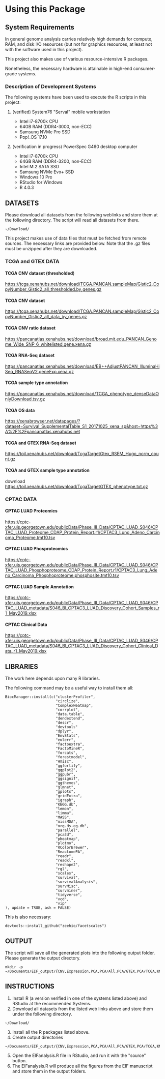 # Using this Package

## System Requirements
In general genome analysis carries relatively high demands for
compute, RAM, and disk I/O resources (but not for graphics resources, at
least not with the software used in this project).

This project also makes use of various resource-intensive R packages.

Nonetheless, the necessary hardware is attainable in high-end
consumer-grade systems.

### Description of Development Systems
The following systems have been used to execute the R scripts
in this project:

1. (verified) System76 "Serval" mobile workstation
    * Intel i7-8700k CPU
    * 64GB RAM (DDR4-3000, non-ECC)
    * Samsung NVMe Pro SSD
    * Pop!_OS 17.10

2. (verification in progress) PowerSpec G460 desktop computer
    * Intel i7-8700k CPU
    * 64GB RAM (DDR4-3200, non-ECC)
    * Intel M.2 SATA SSD
    * Samsung NVMe Evo+ SSD
    * Windows 10 Pro
    * RStudio for Windows
    * R 4.0.3


## DATASETS
Please download all datasets from the following weblinks and store them at the following directory. The script will read all datasets from there.
```
~/Download/
```
This project makes use of data files that must be fetched from remote sources.  The necessary links are provided below.  Note that the .gz files must be unzipped after they are downloaded.

### TCGA and GTEX DATA
#### TCGA CNV dataset (thresholded)
https://tcga.xenahubs.net/download/TCGA.PANCAN.sampleMap/Gistic2_CopyNumber_Gistic2_all_thresholded.by_genes.gz
#### TCGA CNV dataset
https://tcga.xenahubs.net/download/TCGA.PANCAN.sampleMap/Gistic2_CopyNumber_Gistic2_all_data_by_genes.gz
#### TCGA CNV ratio dataset
https://pancanatlas.xenahubs.net/download/broad.mit.edu_PANCAN_Genome_Wide_SNP_6_whitelisted.gene.xena.gz
#### TCGA RNA-Seq dataset
https://pancanatlas.xenahubs.net/download/EB++AdjustPANCAN_IlluminaHiSeq_RNASeqV2.geneExp.xena.gz
#### TCGA sample type annotation
https://pancanatlas.xenahubs.net/download/TCGA_phenotype_denseDataOnlyDownload.tsv.gz
#### TCGA OS data ##
https://xenabrowser.net/datapages/?dataset=Survival_SupplementalTable_S1_20171025_xena_sp&host=https%3A%2F%2Fpancanatlas.xenahubs.net
#### TCGA and GTEX RNA-Seq dataset
https://toil.xenahubs.net/download/TcgaTargetGtex_RSEM_Hugo_norm_count.gz
#### TCGA and GTEX sample type annotation
download https://toil.xenahubs.net/download/TcgaTargetGTEX_phenotype.txt.gz

### CPTAC DATA
#### CPTAC LUAD Proteomics
https://cptc-xfer.uis.georgetown.edu/publicData/Phase_III_Data/CPTAC_LUAD_S046/CPTAC_LUAD_Proteome_CDAP_Protein_Report.r1/CPTAC3_Lung_Adeno_Carcinoma_Proteome.tmt10.tsv
#### CPTAC LUAD Phosproteomics
https://cptc-xfer.uis.georgetown.edu/publicData/Phase_III_Data/CPTAC_LUAD_S046/CPTAC_LUAD_Phosphoproteome_CDAP_Protein_Report.r1/CPTAC3_Lung_Adeno_Carcinoma_Phosphoproteome.phosphosite.tmt10.tsv
#### CPTAC LUAD Sample Annotation
https://cptc-xfer.uis.georgetown.edu/publicData/Phase_III_Data/CPTAC_LUAD_S046/CPTAC_LUAD_metadata/S046_BI_CPTAC3_LUAD_Discovery_Cohort_Samples_r1_May2019.xlsx
#### CPTAC Clinical Data
https://cptc-xfer.uis.georgetown.edu/publicData/Phase_III_Data/CPTAC_LUAD_S046/CPTAC_LUAD_metadata/S046_BI_CPTAC3_LUAD_Discovery_Cohort_Clinical_Data_r1_May2019.xlsx

## LIBRARIES
The work here depends upon many R libraries.

The following command may be a useful way to install them all:
```
BiocManager::install(c("clusterProfiler",
                       "circlize",
                       "ComplexHeatmap",
                       "corrplot",
                       "data.table",
                       "dendextend",
                       "descr",
                       "devtools"
                       "dplyr",
                       "EnvStats",
                       "eulerr",
                       "factoextra",
                       "FactoMineR",
                       "forcats",
                       "forestmodel",
                       "Hmisc",
                       "ggfortify",
                       "ggplot2",
                       "ggpubr",
                       "ggsignif",
                       "ggthemes",
                       "glmnet",
                       "gplots",
                       "gridExtra",
                       "igraph",
                       "KEGG.db",
                       "lemon",
                       "limma",
                       "MASS",
                       "missMDA",
                       "org.Hs.eg.db",
                       "parallel",
                       "pca3d",
                       "pheatmap",
                       "plotmo",
                       "RColorBrewer",
                       "ReactomePA",
                       "readr",
                       "readxl",
                       "reshape2",
                       "rgl",
                       "scales",
                       "survival",
                       "survivalAnalysis",
                       "survMisc",
                       "survminer",
                       "tidyverse",
                       "vcd",
                       "vip"
), update = TRUE, ask = FALSE)
```

This is also necessary:
```
devtools::install_github("zeehio/facetscales")
```

## OUTPUT
The script will save all the generated plots into the following output folder.
Please generate the output directory.
```
mkdir -p ~/Documents/EIF_output/{CNV,Expression,PCA,PCA/All,PCA/GTEX,PCA/TCGA,KM,Cox,Heatmap,CPTAC}
```

## INSTRUCTIONS
1. Install R (a version verified in one of the systems listed above) and RStudio at the recommended Systems.
2. Download all datasets from the listed web links above and store them under the following directory.
```
~/Download/
```
3. Install all the R packages listed above.
4. Create output directories
```
~/Documents/EIF_output/{CNV,Expression,PCA,PCA/All,PCA/GTEX,PCA/TCGA,KM,Cox,Heatmap,CPTAC}
```
5. Open the EIFanalysis.R file in RStudio, and run it with the "source" button.
6. The EIFanalysis.R will produce all the figures from the EIF manuscript and store them in the output folders.

